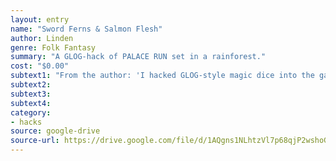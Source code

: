 ```yaml
---
layout: entry
name: "Sword Ferns & Salmon Flesh"
author: Linden
genre: Folk Fantasy
summary: "A GLOG-hack of PALACE RUN set in a rainforest."
cost: "$0.00"
subtext1: "From the author: 'I hacked GLOG-style magic dice into the game Palace Run, which is by Ian over at the Benign Brown Beast. I have also been working on a setting inspired by my home in the forests of southwestern British Columbia, called the Great Bear Rainforest. I have now combined those two things into a full one-stat GLOG hack based on Palace Run, with an explicit setting in the Great Bear Rainforest.'"
subtext2:
subtext3:
subtext4:
category:
- hacks
source: google-drive
source-url: https://drive.google.com/file/d/1AQgns1NLhtzVl7p68qjP2wshoGPNXLK_/view
---
```


